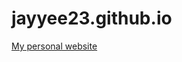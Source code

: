 # jayyee23.github.io
<a href="https://jayrcn.github.io/" target="_blank"> My personal website</a><br><br>
